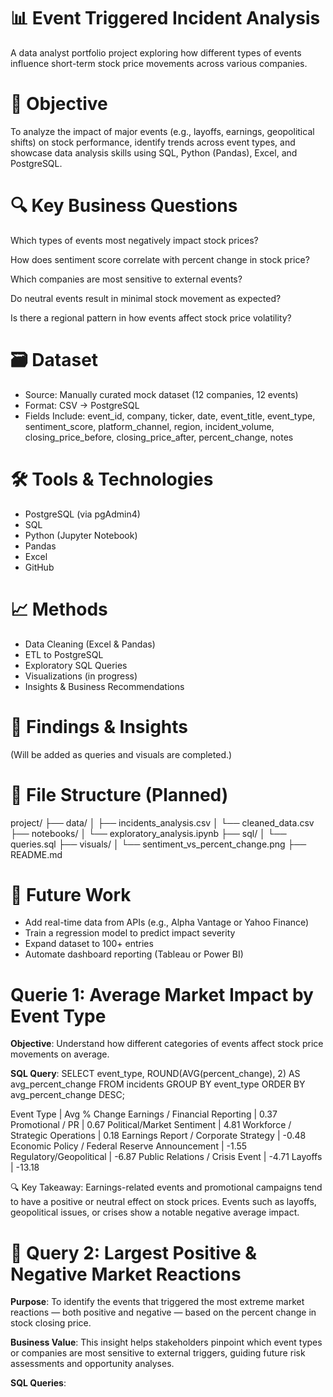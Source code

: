 # 📊 Event Triggered Incident Analysis
A data analyst portfolio project exploring how different types of events influence short-term stock price movements across various companies.

# 🧠 Objective
To analyze the impact of major events (e.g., layoffs, earnings, geopolitical shifts) on stock performance, identify trends across event types, and showcase data analysis skills using SQL, Python (Pandas), Excel, and PostgreSQL.

# 🔍 Key Business Questions
Which types of events most negatively impact stock prices?

How does sentiment score correlate with percent change in stock price?

Which companies are most sensitive to external events?

Do neutral events result in minimal stock movement as expected?

Is there a regional pattern in how events affect stock price volatility?

# 🗃️ Dataset
- Source: Manually curated mock dataset (12 companies, 12 events)
- Format: CSV → PostgreSQL
- Fields Include:
event_id, company, ticker, date, event_title, event_type, sentiment_score, platform_channel, region, incident_volume, closing_price_before, closing_price_after, percent_change, notes

# 🛠️ Tools & Technologies
- PostgreSQL (via pgAdmin4)
- SQL
- Python (Jupyter Notebook)
- Pandas
- Excel
- GitHub

# 📈 Methods
- Data Cleaning (Excel & Pandas)
- ETL to PostgreSQL
- Exploratory SQL Queries
- Visualizations (in progress)
- Insights & Business Recommendations

# 📌 Findings & Insights
(Will be added as queries and visuals are completed.)

# 📁 File Structure (Planned)
project/
├── data/
│   ├── incidents_analysis.csv
│   └── cleaned_data.csv
├── notebooks/
│   └── exploratory_analysis.ipynb
├── sql/
│   └── queries.sql
├── visuals/
│   └── sentiment_vs_percent_change.png
├── README.md

# 🚀 Future Work
- Add real-time data from APIs (e.g., Alpha Vantage or Yahoo Finance)
- Train a regression model to predict impact severity
- Expand dataset to 100+ entries
- Automate dashboard reporting (Tableau or Power BI)

# Querie 1: Average Market Impact by Event Type
**Objective**:
Understand how different categories of events affect stock price movements on average.

**SQL Query**:
SELECT 
    event_type, 
    ROUND(AVG(percent_change), 2) AS avg_percent_change
FROM 
    incidents
GROUP BY 
    event_type
ORDER BY 
    avg_percent_change DESC;

Event Type | Avg % Change
Earnings / Financial Reporting | 0.37
Promotional / PR | 0.67
Political/Market Sentiment | 4.81
Workforce / Strategic Operations | 0.18
Earnings Report / Corporate Strategy | -0.48
Economic Policy / Federal Reserve Announcement | -1.55
Regulatory/Geopolitical | -6.87
Public Relations / Crisis Event | -4.71
Layoffs | -13.18

🔍 Key Takeaway:
Earnings-related events and promotional campaigns tend to have a positive or neutral effect on stock prices.
Events such as layoffs, geopolitical issues, or crises show a notable negative average impact.

# 📌 Query 2: Largest Positive & Negative Market Reactions
**Purpose**:
To identify the events that triggered the most extreme market reactions — both positive and negative — based on the percent change in stock closing price.

**Business Value**:
This insight helps stakeholders pinpoint which event types or companies are most sensitive to external triggers, guiding future risk assessments and opportunity analyses.

**SQL Queries**:
